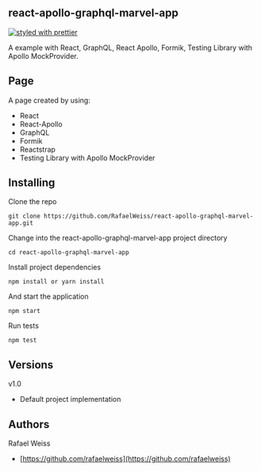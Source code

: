 ## react-apollo-graphql-marvel-app
[![styled with prettier](https://img.shields.io/badge/styled_with-prettier-ff69b4.svg)](https://github.com/prettier/prettier)

A example with React, GraphQL, React Apollo, Formik, Testing Library with Apollo MockProvider.

## Page

A page created by using: 
- React
- React-Apollo
- GraphQL
- Formik
- Reactstrap
- Testing Library with Apollo MockProvider

## Installing

Clone the repo

```
git clone https://github.com/RafaelWeiss/react-apollo-graphql-marvel-app.git
```

Change into the react-apollo-graphql-marvel-app project directory

```
cd react-apollo-graphql-marvel-app
```

Install project dependencies

```
npm install or yarn install
```

And start the application

```
npm start
```

Run tests

```
npm test
```

## Versions

v1.0

-   Default project implementation

## Authors

Rafael Weiss

-   [https://github.com/rafaelweiss](https://github.com/rafaelweiss)
